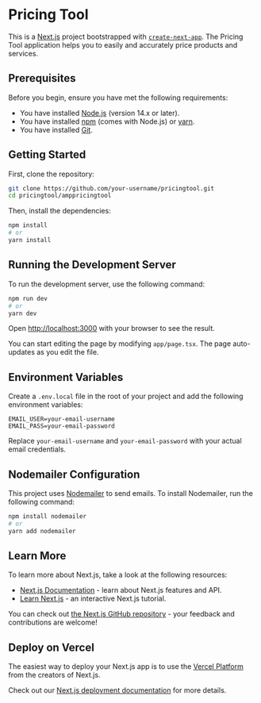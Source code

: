 # Pricing Tool

This is a [Next.js](https://nextjs.org) project bootstrapped with [`create-next-app`](https://nextjs.org/docs/app/api-reference/cli/create-next-app). The Pricing Tool application helps you to easily and accurately price products and services.

## Prerequisites

Before you begin, ensure you have met the following requirements:

- You have installed [Node.js](https://nodejs.org/) (version 14.x or later).
- You have installed [npm](https://www.npmjs.com/) (comes with Node.js) or [yarn](https://yarnpkg.com/).
- You have installed [Git](https://git-scm.com/).

## Getting Started

First, clone the repository:

```bash
git clone https://github.com/your-username/pricingtool.git
cd pricingtool/amppricingtool
```

Then, install the dependencies:

```bash
npm install
# or
yarn install
```

## Running the Development Server

To run the development server, use the following command:

```bash
npm run dev
# or
yarn dev
```

Open [http://localhost:3000](http://localhost:3000) with your browser to see the result.

You can start editing the page by modifying `app/page.tsx`. The page auto-updates as you edit the file.

## Environment Variables

Create a `.env.local` file in the root of your project and add the following environment variables:

```plaintext
EMAIL_USER=your-email-username
EMAIL_PASS=your-email-password
```

Replace `your-email-username` and `your-email-password` with your actual email credentials.

## Nodemailer Configuration

This project uses [Nodemailer](https://nodemailer.com/about/) to send emails. To install Nodemailer, run the following command:

```bash
npm install nodemailer
# or
yarn add nodemailer
```

## Learn More

To learn more about Next.js, take a look at the following resources:

- [Next.js Documentation](https://nextjs.org/docs) - learn about Next.js features and API.
- [Learn Next.js](https://nextjs.org/learn) - an interactive Next.js tutorial.

You can check out [the Next.js GitHub repository](https://github.com/vercel/next.js) - your feedback and contributions are welcome!

## Deploy on Vercel

The easiest way to deploy your Next.js app is to use the [Vercel Platform](https://vercel.com/new?utm_medium=default-template&filter=next.js&utm_source=create-next-app&utm_campaign=create-next-app-readme) from the creators of Next.js.

Check out our [Next.js deployment documentation](https://nextjs.org/docs/app/building-your-application/deploying) for more details.
